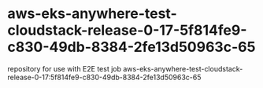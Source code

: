 # aws-eks-anywhere-test-cloudstack-release-0-17-5f814fe9-c830-49db-8384-2fe13d50963c-65
repository for use with E2E test job aws-eks-anywhere-test-cloudstack-release-0-17:5f814fe9-c830-49db-8384-2fe13d50963c-65
